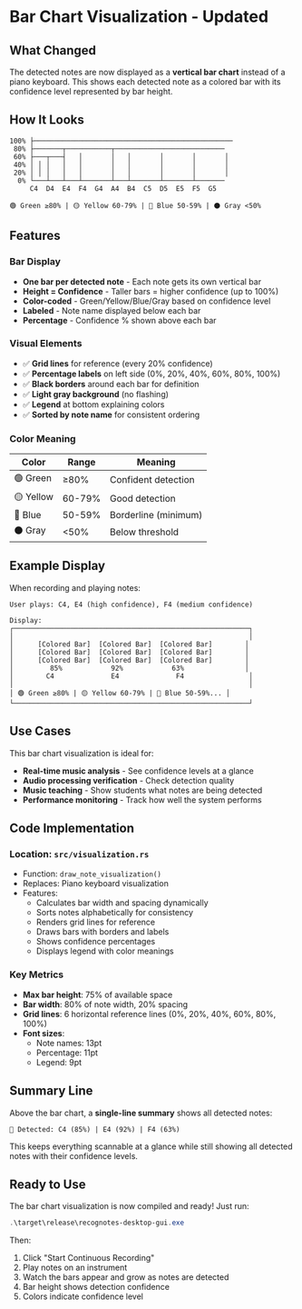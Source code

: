 # Bar Chart Visualization - Updated

## What Changed

The detected notes are now displayed as a **vertical bar chart** instead of a piano keyboard. This shows each detected note as a colored bar with its confidence level represented by bar height.

## How It Looks

```
100% ├─────────────────────────────────────────────────
 80% ├───────┬───────────┬───────────────────────────
 60% ├───┬───┤   │       │   │       │       │       │
 40% │ │ │   │   │       │   │       │       │       │
 20% │ │ │   │   │       │   │       │       │       │
  0% └───┴───┴───┴───────┴───┴───────┴───────┴───────
     C4  D4  E4  F4  G4  A4  B4  C5  D5  E5  F5  G5

🟢 Green ≥80% | 🟡 Yellow 60-79% | 🔵 Blue 50-59% | ⚫ Gray <50%
```

## Features

### Bar Display
- **One bar per detected note** - Each note gets its own vertical bar
- **Height = Confidence** - Taller bars = higher confidence (up to 100%)
- **Color-coded** - Green/Yellow/Blue/Gray based on confidence level
- **Labeled** - Note name displayed below each bar
- **Percentage** - Confidence % shown above each bar

### Visual Elements
- ✅ **Grid lines** for reference (every 20% confidence)
- ✅ **Percentage labels** on left side (0%, 20%, 40%, 60%, 80%, 100%)
- ✅ **Black borders** around each bar for definition
- ✅ **Light gray background** (no flashing)
- ✅ **Legend** at bottom explaining colors
- ✅ **Sorted by note name** for consistent ordering

### Color Meaning
| Color | Range | Meaning |
|-------|-------|---------|
| 🟢 Green | ≥80% | Confident detection |
| 🟡 Yellow | 60-79% | Good detection |
| 🔵 Blue | 50-59% | Borderline (minimum) |
| ⚫ Gray | <50% | Below threshold |

## Example Display

When recording and playing notes:

```
User plays: C4, E4 (high confidence), F4 (medium confidence)

Display:
┌──────────────────────────────────────────────────────────┐
│                                                          │
│      [Colored Bar]  [Colored Bar]  [Colored Bar]        │
│      [Colored Bar]  [Colored Bar]  [Colored Bar]        │
│      [Colored Bar]  [Colored Bar]  [Colored Bar]        │
│         85%            92%            63%               │
│        C4              E4              F4                │
│                                                          │
│ 🟢 Green ≥80% | 🟡 Yellow 60-79% | 🔵 Blue 50-59%... │
└──────────────────────────────────────────────────────────┘
```

## Use Cases

This bar chart visualization is ideal for:

- **Real-time music analysis** - See confidence levels at a glance
- **Audio processing verification** - Check detection quality
- **Music teaching** - Show students what notes are being detected
- **Performance monitoring** - Track how well the system performs

## Code Implementation

### Location: `src/visualization.rs`
- Function: `draw_note_visualization()`
- Replaces: Piano keyboard visualization
- Features:
  - Calculates bar width and spacing dynamically
  - Sorts notes alphabetically for consistency
  - Renders grid lines for reference
  - Draws bars with borders and labels
  - Shows confidence percentages
  - Displays legend with color meanings

### Key Metrics
- **Max bar height**: 75% of available space
- **Bar width**: 80% of note width, 20% spacing
- **Grid lines**: 6 horizontal reference lines (0%, 20%, 40%, 60%, 80%, 100%)
- **Font sizes**: 
  - Note names: 13pt
  - Percentage: 11pt
  - Legend: 9pt

## Summary Line

Above the bar chart, a **single-line summary** shows all detected notes:
```
🎵 Detected: C4 (85%) | E4 (92%) | F4 (63%)
```

This keeps everything scannable at a glance while still showing all detected notes with their confidence levels.

## Ready to Use

The bar chart visualization is now compiled and ready! Just run:

```powershell
.\target\release\recognotes-desktop-gui.exe
```

Then:
1. Click "Start Continuous Recording"
2. Play notes on an instrument
3. Watch the bars appear and grow as notes are detected
4. Bar height shows detection confidence
5. Colors indicate confidence level
